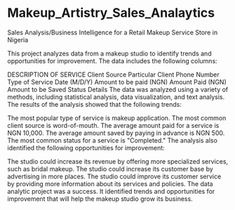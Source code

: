 # Makeup_Artistry_Sales_Analaytics

Sales Analysis/Business Intelligence for a Retail Makeup Service Store 
in Nigeria

This project analyzes data from a makeup studio to identify trends and opportunities for improvement. The data includes the following columns:

DESCRIPTION OF SERVICE
Client Source
Particular
Client Phone Number
Type of Service
Date (M/D/Y)
Amount to be paid (NGN)
Amount Paid (NGN)
Amount to be Saved
Status
Details
The data was analyzed using a variety of methods, including statistical analysis, data visualization, and text analysis. 
The results of the analysis showed that the following trends:

The most popular type of service is makeup application.
The most common client source is word-of-mouth.
The average amount paid for a service is NGN 10,000.
The average amount saved by paying in advance is NGN 500.
The most common status for a service is "Completed."
The analysis also identified the following opportunities for improvement:

The studio could increase its revenue by offering more specialized services, such as bridal makeup.
The studio could increase its customer base by advertising in more places.
The studio could improve its customer service by providing more information about its services and policies.
The data analytic project was a success. It identified trends and opportunities for improvement that will help the makeup studio grow its business.

